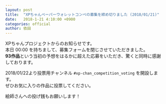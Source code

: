```yaml
---
layout: post
title:  "XPちゃんペーパーウォレットコンペの募集を締め切りました (2018/01/21)"
date:   2018-1-21 4:10:00 +0900
categories: official
author: 依田
---  
```

XPちゃんプロジェクトからのお知らせです。  
本日 00:00 を持ちまして、募集フォームを閉じさせていただきました。  
**93作品**という当初の予想をはるかに超えた応募をいただき、驚くと同時に感謝しております。  

2018/01/22より投票用チャンネル `#xp-chan_competition_voting` を開設します。  
ぜひお気に入りの作品に投票してください。  

絵師さんへの投げ銭もお願いします！  

